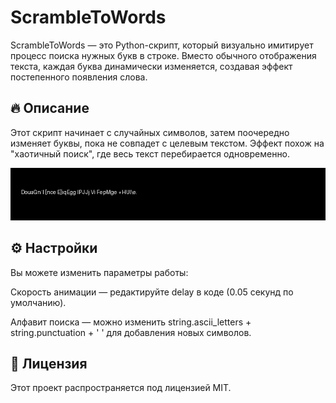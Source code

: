 # ScrambleToWords

ScrambleToWords — это Python-скрипт, который визуально имитирует процесс поиска нужных букв в строке. Вместо обычного отображения текста, каждая буква динамически изменяется, создавая эффект постепенного появления слова.

## 🔥 Описание

Этот скрипт начинает с случайных символов, затем поочередно изменяет буквы, пока не совпадет с целевым текстом. Эффект похож на "хаотичный поиск", где весь текст перебирается одновременно.

![ScrambleToWords Animation](https://github.com/AmidVoshakul/ScrambleToWords/blob/main/scramble_animation.gif)

## ⚙️ Настройки

Вы можете изменить параметры работы:

Скорость анимации — редактируйте delay в коде (0.05 секунд по умолчанию).

Алфавит поиска — можно изменить string.ascii_letters + string.punctuation + ' ' для добавления новых символов.

## 📌 Лицензия

Этот проект распространяется под лицензией MIT.

